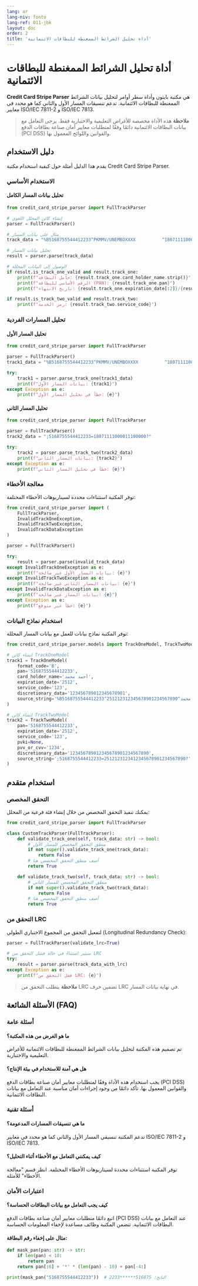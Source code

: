 ```yaml
---
lang: ar
lang-niv: fonto
lang-ref: 011-jbk
layout: doc
order: 2
title: 'أداة تحليل الشرائط الممغنطة للبطاقات الائتمانية'
---
```


# أداة تحليل الشرائط الممغنطة للبطاقات الائتمانية

**Credit Card Stripe Parser** هي مكتبة بايثون وأداة سطر أوامر لتحليل بيانات الشرائط الممغنطة للبطاقات الائتمانية. تدعم تنسيقات المسار الأول والثاني كما هو محدد في معايير ISO/IEC 7811-2 و ISO/IEC 7813.

> **ملاحظة**
> هذه الأداة مخصصة للأغراض التعليمية والاختبارية فقط. يرجى التعامل مع بيانات البطاقات الائتمانية دائمًا وفقًا لمتطلبات معايير أمان صناعة بطاقات الدفع (PCI DSS) والقوانين واللوائح المعمول بها.

## دليل الاستخدام

يقدم هذا الدليل أمثلة حول كيفية استخدام مكتبة Credit Card Stripe Parser.

### الاستخدام الأساسي

#### تحليل بيانات المسار الكامل

```python
from credit_card_stripe_parser import FullTrackParser

# إنشاء كائن المحلل اللغوي
parser = FullTrackParser()

# مثال على بيانات المسار
track_data = "%B5168755544412233^PKMMV/UNEMBOXXXX          ^1807111100000000000000111000000?;5168755544412233=18071111000011100000?"

# تحليل بيانات المسار
result = parser.parse(track_data)

# الوصول إلى البيانات المحللة
if result.is_track_one_valid and result.track_one:
    print(f"حامل البطاقة: {result.track_one.card_holder_name.strip()}")
    print(f"الرقم الأساسي للبطاقة (PAN): {result.track_one.pan}")
    print(f"تاريخ الانتهاء: {result.track_one.expiration_date[:2]}/{result.track_one.expiration_date[2:]}")

if result.is_track_two_valid and result.track_two:
    print(f"رمز الخدمة: {result.track_two.service_code}")
```

### تحليل المسارات الفردية

#### تحليل المسار الأول

```python
from credit_card_stripe_parser import FullTrackParser

parser = FullTrackParser()
track1_data = "%B5168755544412233^PKMMV/UNEMBOXXXX          ^1807111100000000000000111000000?"

try:
    track1 = parser.parse_track_one(track1_data)
    print(f"بيانات المسار الأول: {track1}")
except Exception as e:
    print(f"خطأ في تحليل المسار الأول: {e}")
```

#### تحليل المسار الثاني

```python
from credit_card_stripe_parser import FullTrackParser

parser = FullTrackParser()
track2_data = ";5168755544412233=18071111000011100000?"

try:
    track2 = parser.parse_track_two(track2_data)
    print(f"بيانات المسار الثاني: {track2}")
except Exception as e:
    print(f"خطأ في تحليل المسار الثاني: {e}")
```

### معالجة الأخطاء

توفر المكتبة استثناءات محددة لسيناريوهات الأخطاء المختلفة:

```python
from credit_card_stripe_parser import (
    FullTrackParser,
    InvalidTrackOneException,
    InvalidTrackTwoException,
    InvalidTrackDataException
)

parser = FullTrackParser()

try:
    result = parser.parse(invalid_track_data)
except InvalidTrackOneException as e:
    print(f"بيانات المسار الأول غير صالحة: {e}")
except InvalidTrackTwoException as e:
    print(f"بيانات المسار الثاني غير صالحة: {e}")
except InvalidTrackDataException as e:
    print(f"بيانات المسار غير صالحة: {e}")
except Exception as e:
    print(f"خطأ غير متوقع: {e}")
```

### استخدام نماذج البيانات

توفر المكتبة نماذج بيانات للعمل مع بيانات المسار المحللة:

```python
from credit_card_stripe_parser.models import TrackOneModel, TrackTwoModel

# إنشاء كائن TrackOneModel
track1 = TrackOneModel(
    format_code='B',
    pan='5168755544412233',
    card_holder_name='أحمد محمد',
    expiration_date='2512',
    service_code='123',
    discretionary_data='123456789012345678901',
    source_string='%B5168755544412233^أحمد محمد^251212312345678901234567890?'
)

# إنشاء كائن TrackTwoModel
track2 = TrackTwoModel(
    pan='5168755544412233',
    expiration_date='2512',
    service_code='123',
    pvki=None,
    pvv_or_cvv='1234',
    discretionary_data='123456789012345678901234567890',
    source_string=';5168755544412233=2512123123412345678901234567890?'
)
```

## استخدام متقدم

### التحقق المخصص

يمكنك تنفيذ التحقق المخصص من خلال إنشاء فئة فرعية من المحلل:

```python
from credit_card_stripe_parser import FullTrackParser

class CustomTrackParser(FullTrackParser):
    def validate_track_one(self, track_data: str) -> bool:
        # منطق التحقق المخصص للمسار الأول
        if not super().validate_track_one(track_data):
            return False
        # أضف منطق التحقق المخصص هنا
        return True

    def validate_track_two(self, track_data: str) -> bool:
        # منطق التحقق المخصص للمسار الثاني
        if not super().validate_track_two(track_data):
            return False
        # أضف منطق التحقق المخصص هنا
        return True
```

### التحقق من LRC

لتفعيل التحقق من المجموع الاختباري الطولي (Longitudinal Redundancy Check):

```python
parser = FullTrackParser(validate_lrc=True)

# سيثير استثناءً في حالة فشل التحقق من LRC
try:
    result = parser.parse(track_data_with_lrc)
except Exception as e:
    print(f"فشل التحقق من LRC: {e}")
```
> **ملاحظة**
> يتطلب التحقق من LRC تضمين حرف LRC في نهاية بيانات المسار.

## الأسئلة الشائعة (FAQ)

### أسئلة عامة

#### ما هو الغرض من هذه المكتبة؟
تم تصميم هذه المكتبة لتحليل بيانات الشرائط الممغنطة للبطاقات الائتمانية للأغراض التعليمية والاختبارية.

#### هل هي آمنة للاستخدام في بيئة الإنتاج؟
يجب استخدام هذه الأداة وفقًا لمتطلبات معايير أمان صناعة بطاقات الدفع (PCI DSS) والقوانين المعمول بها. تأكد دائمًا من وجود إجراءات أمان مناسبة عند التعامل مع بيانات البطاقات الائتمانية.

### أسئلة تقنية

#### ما هي تنسيقات المسارات المدعومة؟
تدعم المكتبة تنسيقي المسار الأول والثاني كما هو محدد في معايير ISO/IEC 7811-2 و ISO/IEC 7813.

#### كيف يمكنني التعامل مع الأخطاء أثناء التحليل؟
توفر المكتبة استثناءات محددة لسيناريوهات الأخطاء المختلفة. انظر قسم "معالجة الأخطاء" للأمثلة.

### اعتبارات الأمان

#### كيف يجب التعامل مع بيانات البطاقات الحساسة؟
اتبع دائمًا متطلبات معايير أمان صناعة بطاقات الدفع (PCI DSS) عند التعامل مع بيانات البطاقات الائتمانية. تتضمن المكتبة وظائف مساعدة لإخفاء المعلومات الحساسة.

#### مثال على إخفاء رقم البطاقة:

```python
def mask_pan(pan: str) -> str:
    if len(pan) < 10:
        return pan
    return pan[:6] + '*' * (len(pan) - 10) + pan[-4:]

print(mask_pan("5168755544412233"))  # الناتج: 516875******2233
```
